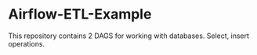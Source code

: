 # Airflow-ETL-Example
This repository contains 2 DAGS for working with databases.
Select, insert operations.
